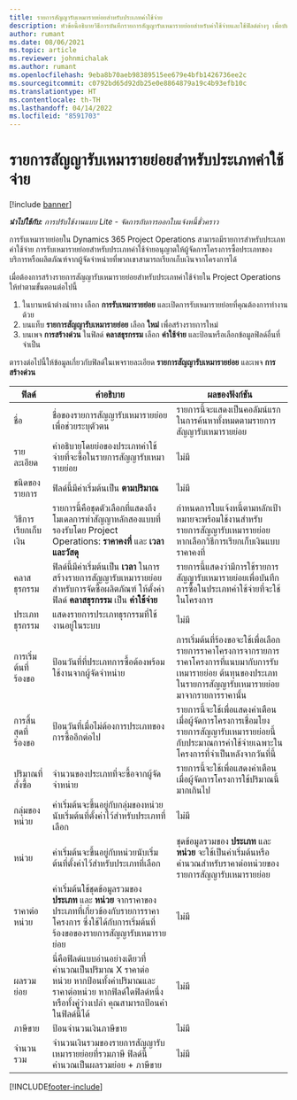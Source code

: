```yaml
---
title: รายการสัญญารับเหมารายย่อยสำหรับประเภทค่าใช้จ่าย
description: หัวข้อนี้อธิบายวิธีการบันทึกรายการสัญญารับเหมารายย่อยสำหรับค่าใช้จ่ายและใช้ฟิลด์ต่างๆ เพื่อบันทึกการซื้อเวลาจากผู้จัดจำหน่าย
author: rumant
ms.date: 08/06/2021
ms.topic: article
ms.reviewer: johnmichalak
ms.author: rumant
ms.openlocfilehash: 9eba8b70aeb98389515ee679e4bfb1426736ee2c
ms.sourcegitcommit: c0792bd65d92db25e0e8864879a19c4b93efb10c
ms.translationtype: HT
ms.contentlocale: th-TH
ms.lasthandoff: 04/14/2022
ms.locfileid: "8591703"
---
```

#  <a name="subcontract-lines-for-expense-categories"></a>รายการสัญญารับเหมารายย่อยสำหรับประเภทค่าใช้จ่าย

[!include [banner](../../includes/dataverse-preview.md)]

_**นำไปใช้กับ:** การปรับใช้งานแบบ Lite - จัดการกับการออกใบแจ้งหนี้ชั่วคราว_

การรับเหมารายย่อยใน Dynamics 365 Project Operations สามารถมีรายการสำหรับประเภทค่าใช้จ่าย การรับเหมารายย่อยสำหรับประเภทค่าใช้จ่ายอนุญาตให้ผู้จัดการโครงการซื้อประเภทของบริการหรือผลิตภัณฑ์จากผู้จัดจำหน่ายที่พวกเขาสามารถเรียกเก็บเงินจากโครงการได้

เมื่อต้องการสร้างรายการสัญญารับเหมารายย่อยสำหรับประเภทค่าใช้จ่ายใน Project Operations ให้ทำตามขั้นตอนต่อไปนี้

1. ในบานหน้าต่างนำทาง เลือก **การรับเหมารายย่อย** และเปิดการรับเหมารายย่อยที่คุณต้องการทำงานด้วย
2. บนแท็บ **รายการสัญญารับเหมารายย่อย** เลือก **ใหม่** เพื่อสร้างรายการใหม่
3. บนเพจ **การสร้างด่วน** ในฟิลด์ **คลาสธุรกรรม** เลือก **ค่าใช้จ่าย** และป้อนหรือเลือกข้อมูลฟิลด์อื่นที่จำเป็น

ตารางต่อไปนี้ให้ข้อมูลเกี่ยวกับฟิลด์ในเพจรายละเอียด **รายการสัญญารับเหมารายย่อย** และเพจ **การสร้างด่วน**

| **ฟิลด์** | **คำอธิบาย** | **ผลของฟังก์ชัน** |
| --- | --- | --- |
| ชื่อ | ชื่อของรายการสัญญารับเหมารายย่อยเพื่อช่วยระบุตัวตน | รายการนี้จะแสดงเป็นคอลัมน์แรกในการค้นหาทั้งหมดตามรายการสัญญารับเหมารายย่อย |
| รายละเอียด | คำอธิบายโดยย่อของประเภทค่าใช้จ่ายที่จะซื้อในรายการสัญญารับเหมารายย่อย | ไม่มี |
|ชนิดของรายการ | ฟิลด์นี้มีค่าเริ่มต้นเป็น **ตามปริมาณ** |ไม่มี |
| วิธีการเรียกเก็บเงิน | รายการนี้คือชุดตัวเลือกที่แสดงถึงโมเดลการทำสัญญาหลักสองแบบที่รองรับโดย Project Operations: **ราคาคงที่** และ **เวลาและวัสดุ** | กำหนดการใบแจ้งหนี้ตามหลักเป้าหมายจะพร้อมใช้งานสำหรับรายการสัญญารับเหมารายย่อย หากเลือกวิธีการเรียกเก็บเงินแบบราคาคงที่ |
| คลาสธุรกรรม | ฟิลด์นี้มีค่าเริ่มต้นเป็น **เวลา** ในการสร้างรายการสัญญารับเหมารายย่อยสำหรับการจัดซื้อผลิตภัณฑ์ ให้ตั้งค่าฟิลด์ **คลาสธุรกรรม** เป็น **ค่าใช้จ่าย**  | รายการนี้แสดงว่ามีการใช้รายการสัญญารับเหมารายย่อยเพื่อบันทึกการซื้อในประเภทค่าใช้จ่ายที่จะใช้ในโครงการ |
| ประเภทธุรกรรม | แสดงรายการประเภทธุรกรรมที่ใช้งานอยู่ในระบบ |ไม่มี |
| การเริ่มต้นที่ร้องขอ | ป้อนวันที่ที่ประเภทการซื้อต้องพร้อมใช้งานจากผู้จัดจำหน่าย | การเริ่มต้นที่ร้องขอจะใช้เพื่อเลือกรายการราคาโครงการจากรายการราคาโครงการที่แนบมากับการรับเหมารายย่อย ต้นทุนของประเภทในรายการสัญญารับเหมารายย่อยมาจากรายการราคานั้น |
| การสิ้นสุดที่ร้องขอ | ป้อนวันที่เมื่อไม่ต้องการประเภทของการซื้ออีกต่อไป | รายการนี้จะใช้เพื่อแสดงคำเตือนเมื่อผู้จัดการโครงการเชื่อมโยงรายการสัญญารับเหมารายย่อยนี้กับประมาณการค่าใช้จ่ายเฉพาะในโครงการที่จำเป็นหลังจากวันที่นี้ |
| ปริมาณที่สั่งซื้อ | จำนวนของประเภทที่จะซื้อจากผู้จัดจำหน่าย | รายการนี้จะใช้เพื่อแสดงคำเตือนเมื่อผู้จัดการโครงการใช้ปริมาณนี้มากเกินไป|
| กลุ่มของหน่วย | ค่าเริ่มต้นจะขึ้นอยู่กับกลุ่มของหน่วยนับเริ่มต้นที่ตั้งค่าไว้สำหรับประเภทที่เลือก |ไม่มี |
| หน่วย | ค่าเริ่มต้นจะขึ้นอยู่กับหน่วยนับเริ่มต้นที่ตั้งค่าไว้สำหรับประเภทที่เลือก  | ชุดข้อมูลรวมของ **ประเภท** และ **หน่วย** จะใช้เป็นค่าเริ่มต้นหรือคำนวณสำหรับราคาต่อหน่วยของรายการสัญญารับเหมารายย่อย  |
| ราคาต่อหน่วย | ค่าเริ่มต้นใช้ชุดข้อมูลรวมของ **ประเภท** และ **หน่วย** จากราคาของประเภทที่เกี่ยวข้องกับรายการราคาโครงการ ซึ่งใช้ได้กับการเริ่มต้นที่ร้องขอของรายการสัญญารับเหมารายย่อย |ไม่มี |
| ผลรวมย่อย | นี่คือฟิลด์แบบอ่านอย่างเดียวที่คำนวณเป็นปริมาณ X ราคาต่อหน่วย หากป้อนทั้งค่าปริมาณและราคาต่อหน่วย หากฟิลด์ใดฟิลด์หนึ่งหรือทั้งคู่ว่างเปล่า คุณสามารถป้อนค่าในฟิลด์นี้ได้ |ไม่มี |
| ภาษีขาย | ป้อนจำนวนเงินภาษีขาย |ไม่มี |
| จำนวนรวม | จำนวนเงินรวมของรายการสัญญารับเหมารายย่อยที่รวมภาษี ฟิลด์นี้คำนวณเป็นผลรวมย่อย + ภาษีขาย |ไม่มี |


[!INCLUDE[footer-include](../../includes/footer-banner.md)]
